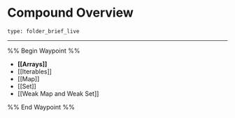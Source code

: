 # Compound Overview
 
```ccard
type: folder_brief_live
```
 
---

%% Begin Waypoint %%
- **[[Arrays]]**
- [[Iterables]]
- [[Map]]
- [[Set]]
- [[Weak Map and Weak Set]]

%% End Waypoint %%